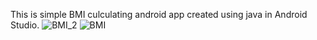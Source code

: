 This is simple BMI culculating android app created using java in Android Studio.
![BMI_2](https://github.com/Rimzath/BMI-Android-app/assets/129421801/676afa91-2bb8-44fb-804b-b211a6d51f66)
![BMI](https://github.com/Rimzath/BMI-Android-app/assets/129421801/13d59ff0-624c-4248-afbe-985c200b98c3)
